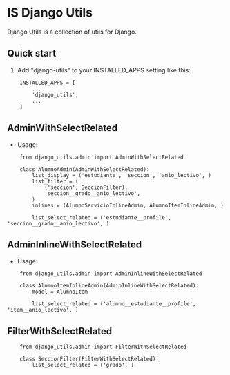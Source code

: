 # IS Django Utils

Django Utils is a collection of utils for Django.

## Quick start

1. Add "django-utils" to your INSTALLED_APPS setting like this:

```
    INSTALLED_APPS = [
        ...
        'django_utils',
        ...
    ]
```

## AdminWithSelectRelated

- Usage:

```
    from django_utils.admin import AdminWithSelectRelated
    
    class AlumnoAdmin(AdminWithSelectRelated):
        list_display = ('estudiante', 'seccion', 'anio_lectivo', )
        list_filter = (
            ('seccion', SeccionFilter),
            'seccion__grado__anio_lectivo',
        )
        inlines = (AlumnoServicioInlineAdmin, AlumnoItemInlineAdmin, )

        list_select_related = ('estudiante__profile', 'seccion__grado__anio_lectivo', )
```

## AdminInlineWithSelectRelated

- Usage:

```
    from django_utils.admin import AdminInlineWithSelectRelated
    
    class AlumnoItemInlineAdmin(AdminInlineWithSelectRelated):
        model = AlumnoItem

        list_select_related = ('alumno__estudiante__profile', 'item__anio_lectivo', )
```

## FilterWithSelectRelated

```
    from django_utils.admin import FilterWithSelectRelated
    
    class SeccionFilter(FilterWithSelectRelated):
        list_select_related = ('grado', )
```
